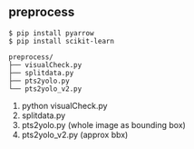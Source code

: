 ## preprocess


```
$ pip install pyarrow
$ pip install scikit-learn
```


```
preprocess/
├── visualCheck.py
├── splitdata.py
├── pts2yolo.py
└── pts2yolo_v2.py
```


1. python visualCheck.py
2. splitdata.py
3. pts2yolo.py (whole image as bounding box)
4. pts2yolo_v2.py (approx bbx)
